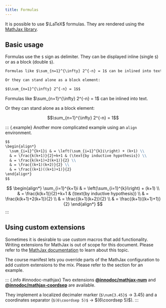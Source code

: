 ```yaml
---
title: Formulas
---
```


It is possible to use $\LaTeX$ formulas. They are rendered using the
[MathJax library](https://www.mathjax.org/).

## Basic usage

Formulas use the `$` sign as delimiter. They can be displayed inline (single
`$`) or as a block (double `$`).

```markdown
Formulas like $\sum_{n=1}^{\infty} 2^{-n} = 1$ can be inlined into text.

Or they can stand alone as a block element:

$$\sum_{n=1}^{\infty} 2^{-n} = 1$$
```

Formulas like $\sum_{n=1}^{\infty} 2^{-n} = 1$ can be inlined into text.

Or they can stand alone as a block element:

$$\sum_{n=1}^{\infty} 2^{-n} = 1$$

::: {.example}
Another more complicated example using an `align` environment.

```markdown
$$
\begin{align*}
  \sum_{i=1}^{k+1}i & = \left(\sum_{i=1}^{k}i\right) + (k+1) \\
  & = \frac{k(k+1)}{2}+k+1 & (\text{by inductive hypothesis}) \\
  & = \frac{k(k+1)+2(k+1)}{2} \\
  & = \frac{(k+1)(k+2)}{2} \\
  & = \frac{(k+1)((k+1)+1)}{2}
\end{align*}
$$
```

$$
\begin{align*}
  \sum_{i=1}^{k+1}i & = \left(\sum_{i=1}^{k}i\right) + (k+1) \\
  & = \frac{k(k+1)}{2}+k+1 & (\text{by inductive hypothesis}) \\
  & = \frac{k(k+1)+2(k+1)}{2} \\
  & = \frac{(k+1)(k+2)}{2} \\
  & = \frac{(k+1)((k+1)+1)}{2}
\end{align*}
$$
:::

## Using custom extensions

Sometimes it is desirable to use custom macros that add functionality. Writing
extensions for MathJax is out of scope for this document. Please refer to the
[MathJax documentation](https://docs.mathjax.org/en/latest/advanced/extensions.html)
to learn about this topic.

The course manifest lets you override parts of the MathJax configuration to add
custom extensions to the mix. Please refer to the section
[](/section/01-project/02-files/01-manifest#mathjax) for an example.

::: {.info #innodoc-mathjax}
Two extensions
[**\@innodoc/mathjax-num**](https://gitlab.tu-berlin.de/innodoc/mathjax-num)
and
[**\@innodoc/mathjax-coordsep**](https://gitlab.tu-berlin.de/innodoc/mathjax-coordsep)
are available.

They implement a localized decimaler marker (`$\num{3.45}$` → $\num{3.45}$) and
a coordinates separator (`$(6\coordsep 5)$` → $(6\coordsep 5)$).
:::

